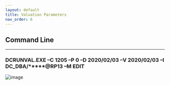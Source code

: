 ```yaml
---
layout: default
title: Valuation Parameters
nav_order: 6
---
```


## Command Line
<hr class="hr-no-bottom-margin"/>

### DCRUNVAL.EXE –C 1205 –P 0 –D 2020/02/03 –V 2020/02/03 –I DC_DBA/*****@RP13 –M EDIT
![image](https://user-images.githubusercontent.com/20475336/178826548-e0ed697d-e79d-4c7b-b380-daccf0655778.png)

